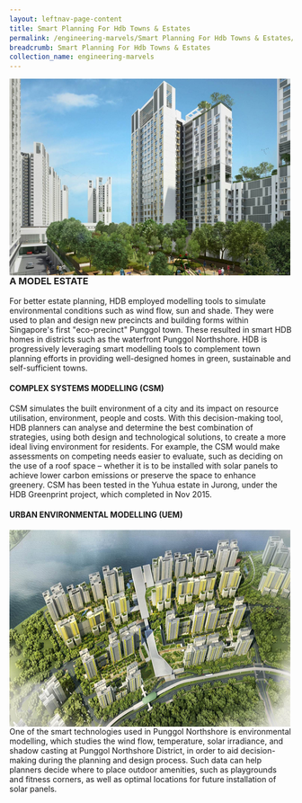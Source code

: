 ```yaml
---
layout: leftnav-page-content
title: Smart Planning For Hdb Towns & Estates
permalink: /engineering-marvels/Smart Planning For Hdb Towns & Estates/
breadcrumb: Smart Planning For Hdb Towns & Estates
collection_name: engineering-marvels
---
```


<img src="/images/Smart Planning For Hdb Towns & Estates.jpg " alt="Smart Planning For Hdb Towns & Estates" img align="left" style="width:500px;height:350px;">

### A MODEL ESTATE

For better estate planning, HDB employed modelling tools to simulate environmental conditions such as wind flow, sun and shade. They were used to plan and design new precincts and building forms within Singapore's first "eco-precinct" Punggol town. These resulted in smart HDB homes in districts such as the waterfront Punggol Northshore. HDB is progressively leveraging smart modelling tools to complement town planning efforts in providing well-designed homes in green, sustainable and self-sufficient towns.

#### COMPLEX SYSTEMS MODELLING (CSM)
CSM simulates the built environment of a city and its impact on resource utilisation, environment, people and costs. With this decision-making tool, HDB planners can analyse and determine the best combination of strategies, using both design and technological solutions, to create a more ideal living environment for residents. For example, the CSM would make assessments on competing needs easier to evaluate, such as deciding on the use of a roof space – whether it is to be installed with solar panels to achieve lower carbon emissions or preserve the space to enhance greenery. CSM has been tested in the Yuhua estate in Jurong, under the HDB Greenprint project, which completed in Nov 2015.

#### URBAN ENVIRONMENTAL MODELLING (UEM)
<img src="/images/hdb2.png " alt="hdb2" img align="left" style="width:500px;height:350px;">
One of the smart technologies used in Punggol Northshore is environmental modelling, which studies the wind flow, temperature, solar irradiance, and shadow casting at Punggol Northshore District, in order to aid decision-making during the planning and design process. Such data can help planners decide where to place outdoor amenities, such as playgrounds and fitness corners, as well as optimal locations for future installation of solar panels.
